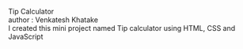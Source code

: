 Tip Calculator 
<br>
author : Venkatesh Khatake 
<br>
I created this mini project named  Tip calculator using HTML, CSS and JavaScript
